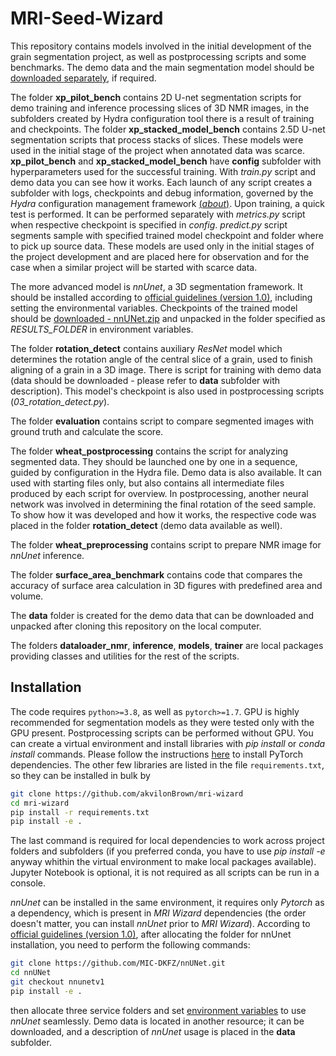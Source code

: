 # MRI-Seed-Wizard
This repository contains models involved in the initial development of the grain segmentation project, as well as postprocessing scripts and some benchmarks.
The demo data and the main segmentation model should be [downloaded separately](https://ipk-cloud.ipk-gatersleben.de/s/5exapoJ7dbnzcTf), if required.

The folder **xp_pilot_bench** contains 2D U-net segmentation scripts for demo training and inference processing slices of 3D NMR images, in the subfolders created by Hydra configuration tool there is a result of training and checkpoints.
The folder **xp_stacked_model_bench** contains 2.5D U-net segmentation scripts that process stacks of slices.
These models were used in the initial stage of the project when annotated data was scarce.
**xp_pilot_bench** and **xp_stacked_model_bench** have **config** subfolder with hyperparameters used for the successful training. With *train.py* script and demo data you can see how it works. Each launch of any script creates a subfolder with logs, checkpoints and debug information, governed by the *Hydra* configuration management framework [(*about*)](https://hydra.cc/). Upon training, a quick test is performed. It can be performed separately with *metrics.py* script when respective checkpoint is specified in *config*. *predict.py* script segments sample with specified trained model checkpoint and folder where to pick up source data. These models are used only in the initial stages of the project development and are placed here for observation and for the case when a similar project will be started with scarce data.

The more advanced model is *nnUnet*, a 3D segmentation framework. It should be installed according to [official guidelines (version 1.0)](https://github.com/MIC-DKFZ/nnUNet/tree/nnunetv1/), including setting the environmental variables.
Checkpoints of the trained model should be [downloaded - nnUNet.zip](https://ipk-cloud.ipk-gatersleben.de/s/5exapoJ7dbnzcTf) and unpacked in the folder specified as *RESULTS_FOLDER* in environment variables. 

The folder **rotation_detect** contains auxiliary *ResNet* model which determines the rotation angle of the central slice of a grain, used to finish aligning of a grain in a 3D image. There is script for training with demo data (data should be downloaded - please refer to **data** subfolder with description). This model's checkpoint is also used in postprocessing scripts (*03_rotation_detect.py*).

The folder **evaluation** contains script to compare segmented images with ground truth and calculate the score.

The folder **wheat_postprocessing** contains the script for analyzing segmented data. They should be launched one by one in a sequence, guided by configuration in the Hydra file.
Demo data is also available. It can used with starting files only, but also contains all intermediate files produced by each script for overview. 
In postprocessing, another neural network was involved in determining the final rotation of the seed sample. To show how it was developed and how it works, the respective code was placed in the folder **rotation_detect** (demo data available as well).

The folder **wheat_preprocessing** contains script to prepare NMR image for *nnUnet* inference. 

The folder **surface_area_benchmark** contains code that compares the accuracy of surface area calculation in 3D figures with predefined area and volume.

The **data** folder is created for the demo data that can be downloaded and unpacked after cloning this repository on the local computer.

The folders **dataloader_nmr**, **inference**, **models**, **trainer** are local packages providing classes and utilities for the rest of the scripts.

## Installation

The code requires `python>=3.8`, as well as `pytorch>=1.7`. 
GPU is highly recommended for segmentation models as they were tested only with the GPU present. Postprocessing scripts can be performed without GPU.
You can create a virtual environment and install libraries with *pip install* or *conda install* commands. 
Please follow the instructions [here](https://pytorch.org/get-started/locally/) to install PyTorch dependencies. The other few libraries are listed in the file `requirements.txt`, so they can be installed in bulk by 
```sh
git clone https://github.com/akvilonBrown/mri-wizard
cd mri-wizard
pip install -r requirements.txt
pip install -e .
```
The last command is required for local dependencies to work across project folders and subfolders (if you preferred conda, you have to use *pip install -e* anyway whithin the virtual environment to make local packages available).
Jupyter Notebook is optional, it is not required as all scripts can be run in a console.

*nnUnet* can be installed in the same environment, it requires only *Pytorch* as a dependency, which is present in *MRI Wizard* dependencies (the order doesn't matter, you can install *nnUnet* prior to *MRI Wizard*).
According to [official guidelines (version 1.0)](https://github.com/MIC-DKFZ/nnUNet/tree/), after allocating the folder for nnUnet installation, you need to perform the following commands:

```sh
git clone https://github.com/MIC-DKFZ/nnUNet.git
cd nnUNet
git checkout nnunetv1
pip install -e .
```
then allocate three service folders and set [environment variables](https://github.com/MIC-DKFZ/nnUNet/blob/nnunetv1/documentation/setting_up_paths.md) to use *nnUnet* seamlessly.
Demo data is located in another resource; it can be downloaded, and a description of *nnUnet* usage is placed in the **data** subfolder.
